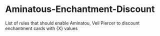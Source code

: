 # Aminatous-Enchantment-Discount
List of rules that should enable Aminatou, Veil Piercer to discount enchantment cards with {X} values
